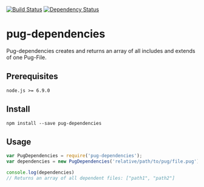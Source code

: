 [![Build Status](https://travis-ci.org/pure180/pug-dependencies.svg?branch=master)](https://travis-ci.org/pure180/pug-dependencies)
[![Dependency Status](https://david-dm.org/pure180/pug-dependencies.svg)](https://david-dm.org/pure180/pug-dependencies)
# pug-dependencies

Pug-dependencies creates and returns an array of all includes and extends of one Pug-File.

## Prerequisites
```
node.js >= 6.9.0
```

## Install
```
npm install --save pug-dependencies
```

## Usage
```javascript
var PugDependencies = require('pug-dependencies');
var dependencies = new PugDependencies('relative/path/to/pug/file.pug');

console.log(dependencies)
// Returns an array of all dependent files: ["path1", "path2"]
```
